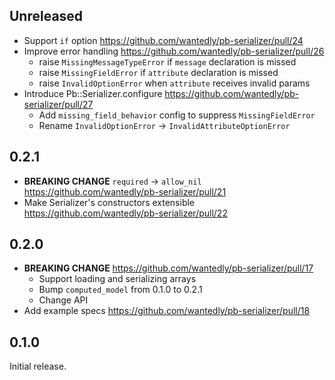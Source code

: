## Unreleased

- Support `if` option https://github.com/wantedly/pb-serializer/pull/24
- Improve error handling https://github.com/wantedly/pb-serializer/pull/26
    - raise `MissingMessageTypeError` if `message` declaration is missed
    - raise `MissingFieldError` if `attribute` declaration is missed
    - raise `InvalidOptionError` when `attribute` receives invalid params
- Introduce Pb::Serializer.configure https://github.com/wantedly/pb-serializer/pull/27
    - Add `missing_field_behavior` config to suppress `MissingFieldError`
    - Rename `InvalidOptionError` -> `InvalidAttributeOptionError`


## 0.2.1

- **BREAKING CHANGE** `required` -> `allow_nil` https://github.com/wantedly/pb-serializer/pull/21
- Make Serializer's constructors extensible https://github.com/wantedly/pb-serializer/pull/22

## 0.2.0

- **BREAKING CHANGE** https://github.com/wantedly/pb-serializer/pull/17
  - Support loading and serializing arrays
  - Bump `computed_model` from 0.1.0 to 0.2.1
  - Change API
- Add example specs https://github.com/wantedly/pb-serializer/pull/18


## 0.1.0

Initial release.
